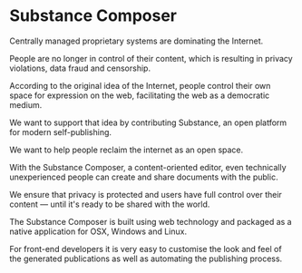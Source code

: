 Substance Composer
===================

Centrally managed proprietary systems are dominating the Internet.

People are no longer in control of their content, which is resulting in privacy violations, data fraud and censorship.

According to the original idea of the Internet, people control their own space for expression on the web, facilitating the web as a democratic medium.

We want to support that idea by contributing Substance, an open platform for modern self-publishing.

We want to help people reclaim the internet as an open space.

With the Substance Composer, a content-oriented editor, even technically unexperienced people can create and share documents with the public.

We ensure that privacy is protected and users have full control over their content — until it's ready to be shared with the world.

The Substance Composer is built using web technology and packaged as a native application for OSX, Windows and Linux.

For front-end developers it is very easy to customise the look and feel of the generated publications as well as automating the publishing process.
